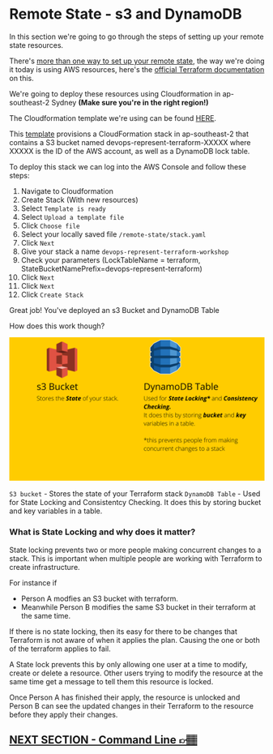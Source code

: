 # Remote State - s3 and DynamoDB
In this section we're going to go through the steps of setting up your remote state resources.

There's [more than one way to set up your remote state](https://www.terraform.io/docs/language/settings/backends/index.html), the way we're doing it today is using AWS resources, here's the [official Terraform documentation](https://www.terraform.io/docs/language/settings/backends/s3.html) on this.

We're going to deploy these resources using Cloudformation in ap-southeast-2 Sydney **(Make sure you're in the right region!)**

The Cloudformation template we're using can be found [HERE](../remote-state/stack.yaml).

This [template](../remote-state/stack.yaml) provisions a CloudFormation stack in ap-southeast-2 that contains a S3 bucket named devops-represent-terraform-XXXXX where XXXXX is the ID of the AWS account, as well as a DynamoDB lock table.

To deploy this stack we can log into the AWS Console and follow these steps:

1. Navigate to Cloudformation
2. Create Stack (With new resources)
3. Select `Template is ready`
4. Select `Upload a template file`
5. Click `Choose file`
6. Select your locally saved file `/remote-state/stack.yaml`
7. Click `Next`
8. Give your stack a name `devops-represent-terraform-workshop`
9. Check your parameters (LockTableName = terraform, StateBucketNamePrefix=devops-represent-terraform)
10. Click `Next`
11. Click `Next`
12. Click `Create Stack`

Great job! You've deployed an s3 Bucket and DynamoDB Table

How does this work though?

![remote-state](../images/s3-remote-state.png)

`S3 bucket` - Stores the state of your Terraform stack
`DynamoDB Table` - Used for State Locking and Consistentcy Checking. It does this by storing bucket and key variables in a table. 

### What is State Locking and why does it matter?
State locking prevents two or more people making concurrent changes to a stack. This is important when multiple people are working with Terraform to create infrastructure.

For instance if

* Person A modfies an S3 bucket with terraform. 
* Meanwhile Person B modifies the same S3 bucket in their terraform at the same time. 

If there is no state locking, then its easy for there to be changes that Terraform is not aware of when it applies the plan. Causing the one or both of the terraform applies to fail. 

A State lock prevents this by only allowing one user at a time to modify, create or delete a resource. Other users trying to modify the resource at the same time get a message to tell them this resource is locked.

Once Person A has finished their apply, the resource is unlocked and Person B can see the updated changes in their Terraform to the resource before they apply their changes.  

## [NEXT SECTION  - Command Line 👉🏽](04-command-line.md)

